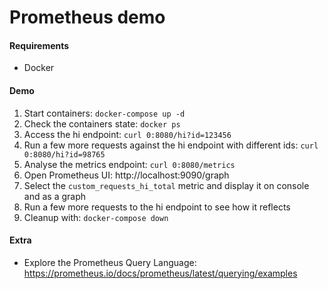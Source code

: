 # Prometheus demo

#### Requirements

* Docker

#### Demo

1. Start containers: `docker-compose up -d`
2. Check the containers state: `docker ps`
3. Access the hi endpoint: `curl 0:8080/hi?id=123456`
4. Run a few more requests against the hi endpoint with different ids: `curl 0:8080/hi?id=98765`
5. Analyse the metrics endpoint: `curl 0:8080/metrics`
6. Open Prometheus UI: http://localhost:9090/graph
7. Select the `custom_requests_hi_total` metric and display it on console and as a graph
8. Run a few more requests to the hi endpoint to see how it reflects
9. Cleanup with: `docker-compose down`

#### Extra

* Explore the Prometheus Query Language: https://prometheus.io/docs/prometheus/latest/querying/examples

